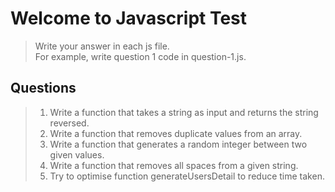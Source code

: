 # Welcome to Javascript Test
> Write your answer in each js file. <br/> For example, write question 1 code in question-1.js.

## Questions
> 1. Write a function that takes a string as input and returns the string reversed.
> 2. Write a function that removes duplicate values from an array.
> 3. Write a function that generates a random integer between two given values.
> 4. Write a function that removes all spaces from a given string.
> 5. Try to optimise function generateUsersDetail to reduce time taken.